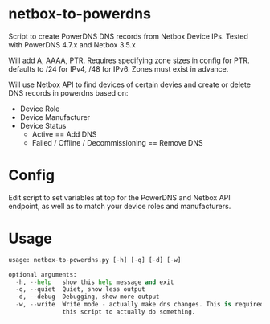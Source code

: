 # netbox-to-powerdns
Script to create PowerDNS DNS records from Netbox Device IPs. Tested with PowerDNS 4.7.x and Netbox 3.5.x

Will add A, AAAA, PTR. Requires specifying zone sizes in config for PTR. defaults to /24 for IPv4, /48 for IPv6. Zones must exist in advance.

Will use Netbox API to find devices of certain devies and create or delete DNS records in powerdns based on:

* Device Role
* Device Manufacturer
* Device Status
  * Active == Add DNS
  * Failed / Offline / Decommissioning == Remove DNS


# Config
Edit script to set variables at top for the PowerDNS and Netbox API endpoint, as well as to match your device roles and manufacturers.


# Usage

```./netbox-to-powerdns.py --help
usage: netbox-to-powerdns.py [-h] [-q] [-d] [-w]

optional arguments:
  -h, --help   show this help message and exit
  -q, --quiet  Quiet, show less output
  -d, --debug  Debugging, show more output
  -w, --write  Write mode - actually make dns changes. This is required for
               this script to actually do something.
```
